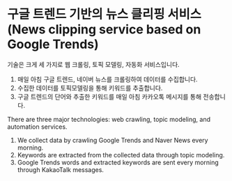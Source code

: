 # 구글 트렌드 기반의 뉴스 클리핑 서비스 (News clipping service based on Google Trends)

기술은 크게 세 가지로 웹 크롤링, 토픽 모델링, 자동화 서비스입니다. 

1.	매일 아침 구글 트렌드, 네이버 뉴스를 크롤링하여 데이터를 수집합니다.
2.	수집한 데이터를 토픽모델링을 통해 키워드를 추출합니다. 
3.	구글 트렌드의 단어와 추출한 키워드를 매일 아침 카카오톡 메시지를 통해 전송합니다. 

There are three major technologies: web crawling, topic modeling, and automation services.

1. We collect data by crawling Google Trends and Naver News every morning.
2. Keywords are extracted from the collected data through topic modeling.
3. Google Trends words and extracted keywords are sent every morning through KakaoTalk messages.


